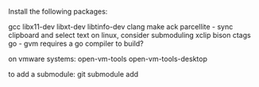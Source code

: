 Install the following packages:

gcc
libx11-dev
libxt-dev
libtinfo-dev
clang
make
ack
parcellite - sync clipboard and select text on linux, consider submoduling
xclip
bison
ctags
go - gvm requires a go compiler to build?

on vmware systems:
open-vm-tools
open-vm-tools-desktop

to add a submodule:
git submodule add <url>
